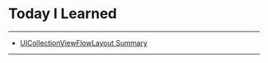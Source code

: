 # Today I Learned

---

- [UICollectionViewFlowLayout Summary](https://vincentgeranium.github.io/ios,/swift/2020/01/07/UICollectionView-Flow-Layout-Summary.html)

---
